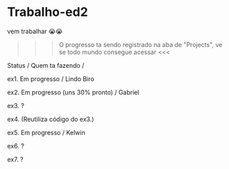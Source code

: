 # Trabalho-ed2

vem trabalhar 😭😭

>>> O progresso ta sendo registrado na aba de "Projects", ve se todo mundo consegue acessar <<<

Status / Quem ta fazendo /

 ex1. Em progresso / Lindo Biro  
 
 ex2. Em progresso (uns 30% pronto) / Gabriel
 
 ex3. ?
 
 ex4. (Reutiliza código do ex3.)
 
 ex5. Em progresso / Kelwin
 
 ex6. ?

 ex7. ?

